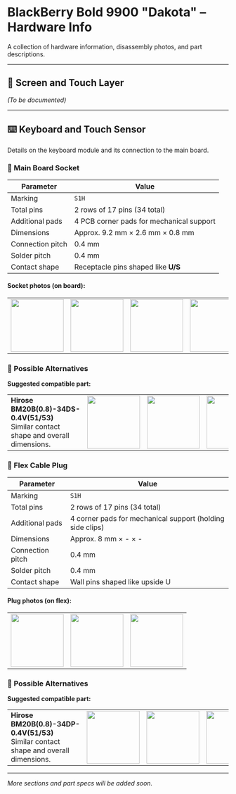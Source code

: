 # BlackBerry Bold 9900 "Dakota" – Hardware Info

A collection of hardware information, disassembly photos, and part descriptions.

---

## 📱 Screen and Touch Layer

*(To be documented)*

---

## ⌨️ Keyboard and Touch Sensor

Details on the keyboard module and its connection to the main board.

### 🔌 Main Board Socket

| Parameter            | Value                                                                  |
|----------------------|------------------------------------------------------------------------|
| Marking              | `S1H`                                                                  |
| Total pins           | 2 rows of 17 pins (34 total)                                           |
| Additional pads      | 4 PCB corner pads for mechanical support                              |
| Dimensions           | Approx. 9.2 mm × 2.6 mm × 0.8 mm                                       |
| Connection pitch     | 0.4 mm                                                                 |
| Solder pitch         | 0.4 mm                                                                 |
| Contact shape        | Receptacle pins shaped like **U/S**                                   |

#### Socket photos (on board):

<table>
  <tr>
    <td>
      <a href="https://github.com/user-attachments/assets/c94bb3dd-7f5d-481a-aa43-7b29902d751e" target="_blank">
        <img src="https://github.com/user-attachments/assets/c94bb3dd-7f5d-481a-aa43-7b29902d751e" width="120"/>
      </a>
    </td>
    <td>
      <a href="https://github.com/user-attachments/assets/fdd9caec-3a0e-4a25-a9dc-bc940e872132" target="_blank">
        <img src="https://github.com/user-attachments/assets/fdd9caec-3a0e-4a25-a9dc-bc940e872132" width="120"/>
      </a>
    </td>
    <td>
      <a href="https://github.com/user-attachments/assets/dd6cbfe4-8064-473a-938d-54ea6384145e" target="_blank">
        <img src="https://github.com/user-attachments/assets/dd6cbfe4-8064-473a-938d-54ea6384145e" width="120"/>
      </a>
    </td>
    <td>
      <a href="https://github.com/user-attachments/assets/fa957afc-8de7-4cd5-82aa-78e2e4fecc44" target="_blank">
        <img src="https://github.com/user-attachments/assets/fa957afc-8de7-4cd5-82aa-78e2e4fecc44" width="120"/>
      </a>
    </td>
    <td>
      <a href="https://github.com/user-attachments/assets/1da14a53-19d5-4897-8eb5-48bd9d98c481" target="_blank">
        <img src="https://github.com/user-attachments/assets/1da14a53-19d5-4897-8eb5-48bd9d98c481" width="120"/>
      </a>
    </td>
  </tr>
</table>

### 🔄 Possible Alternatives

**Suggested compatible part:**  
<table>
  <tr>
    <td>
      <b>Hirose BM20B(0.8)-34DS-0.4V(51/53)</b><br>
      Similar contact shape and overall dimensions.
    </td>
    <td>
      <a href="https://github.com/user-attachments/assets/d403e8b2-cafd-41c3-800f-ccc79ca2d679" target="_blank">
        <img src="https://github.com/user-attachments/assets/d403e8b2-cafd-41c3-800f-ccc79ca2d679" width="120"/>
      </a>
    </td>
    <td>
      <a href="https://github.com/user-attachments/assets/547dcd17-afe2-477c-8d1e-4222617958ff" target="_blank">
        <img src="https://github.com/user-attachments/assets/547dcd17-afe2-477c-8d1e-4222617958ff" width="120"/>
      </a>
    </td>
    <td>
      <a href="https://github.com/user-attachments/assets/34f14914-d4a5-4d75-8ff6-972c03210aa5" target="_blank">
        <img src="https://github.com/user-attachments/assets/34f14914-d4a5-4d75-8ff6-972c03210aa5" width="120"/>
      </a>
    </td>
    <td>
      <a href="https://github.com/user-attachments/assets/09483a23-fc60-477c-b46e-2025c66fbc74" target="_blank">
        <img src="https://github.com/user-attachments/assets/09483a23-fc60-477c-b46e-2025c66fbc74" width="120"/>
      </a>
    </td>
    <td>
      <a href="https://github.com/user-attachments/assets/cfb3836d-07e0-40a0-8298-6ec428c5aa9c" target="_blank">
        <img src="https://github.com/user-attachments/assets/cfb3836d-07e0-40a0-8298-6ec428c5aa9c" width="120"/>
      </a>
    </td>
  </tr>
</table>

### 🔌 Flex Cable Plug

| Parameter            | Value                                                                  |
|----------------------|------------------------------------------------------------------------|
| Marking              | `S1H`                                                                  |
| Total pins           | 2 rows of 17 pins (34 total)                                           |
| Additional pads      | 4 corner pads for mechanical support (holding side clips)                              |
| Dimensions           | Approx. 8 mm × - × -                                   |
| Connection pitch     | 0.4 mm                                                                 |
| Solder pitch         | 0.4 mm                                                                 |
| Contact shape        | Wall pins shaped like upside U                                 |

#### Plug photos (on flex):

<table>
  <tr>
    <td>
      <a href="https://github.com/user-attachments/assets/5575d3fe-62ba-4794-bd4f-1b08071a9f0d" target="_blank">
        <img src="https://github.com/user-attachments/assets/5575d3fe-62ba-4794-bd4f-1b08071a9f0d" width="120"/>
      </a>
    </td>
    <td>
      <a href="https://github.com/user-attachments/assets/33ccbb7d-97d8-4d4d-9d92-24561f29e5d5" target="_blank">
        <img src="https://github.com/user-attachments/assets/33ccbb7d-97d8-4d4d-9d92-24561f29e5d5" width="120"/>
      </a>
    </td>
    <td>
      <a href="https://github.com/user-attachments/assets/5b2f966d-c64e-46d0-a0ba-f7d35acee7fb" target="_blank">
        <img src="https://github.com/user-attachments/assets/5b2f966d-c64e-46d0-a0ba-f7d35acee7fb" width="120"/>
      </a>
    </td>

  </tr>
</table>


### 🔄 Possible Alternatives

**Suggested compatible part:**  
<table>
  <tr>
    <td>
      <b>Hirose BM20B(0.8)-34DP-0.4V(51/53)</b><br>
      Similar contact shape and overall dimensions.
    </td>
    <td>
      <a href="https://github.com/user-attachments/assets/5f6738dd-7398-40e4-bb4e-1322d9dac021" target="_blank">
        <img src="https://github.com/user-attachments/assets/5f6738dd-7398-40e4-bb4e-1322d9dac021" width="120"/>
      </a>
    </td>
    <td>
      <a href="https://github.com/user-attachments/assets/547dcd17-afe2-477c-8d1e-4222617958ff" target="_blank">
        <img src="https://github.com/user-attachments/assets/547dcd17-afe2-477c-8d1e-4222617958ff" width="120"/>
      </a>
    </td>
    <td>
      <a href="https://github.com/user-attachments/assets/34f14914-d4a5-4d75-8ff6-972c03210aa5" target="_blank">
        <img src="https://github.com/user-attachments/assets/34f14914-d4a5-4d75-8ff6-972c03210aa5" width="120"/>
      </a>
    </td>
    <td>
      <a href="https://github.com/user-attachments/assets/1cfb15e0-ee56-447f-be85-aca8322518db" target="_blank">
        <img src="https://github.com/user-attachments/assets/1cfb15e0-ee56-447f-be85-aca8322518db" width="120"/>
      </a>
    </td>
    <td>
      <a href="https://github.com/user-attachments/assets/eddf6c2a-5be4-4481-91e1-317fb8147fe3" target="_blank">
        <img src="https://github.com/user-attachments/assets/eddf6c2a-5be4-4481-91e1-317fb8147fe3" width="120"/>
      </a>
    </td>
  </tr>
</table>

---

*More sections and part specs will be added soon.*

